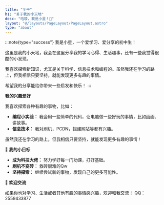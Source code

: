```yaml
---
title: "关于"
h1: "关于我的小天地"
desc: "哈喽，我是小星！👋"
layout: "@/layouts/PageLayout/PageLayout.astro"
type: "about"
---
```


:::note{type="success"}
我是小星，一个爱学习、爱分享的初中生！

这里是我的小天地，我会在这里分享我的学习心得、生活趣事，还有一些我觉得很酷的小发现。

我喜欢探索新知识，尤其是关于科学、信息技术和编程的。虽然我还在学习的路上，但我相信只要坚持，就能发现更多有趣的事情。

希望我的分享能给你带来一些启发和快乐！
:::


**我的兴趣爱好**

我喜欢探索各种有趣的事物，比如：

*   **编程小实验：** 我会用一些简单的代码，让电脑做一些好玩的事情，比如画画、讲故事。
*   **信息技术：** 我对刷机，PCDN，搭建网站等都有兴趣。

虽然我还在学习的路上，但我相信只要坚持，就能发现更多有趣的事情！

**🚀 我的小目标**

*   **成为科技大佬：** 努力学好每一门功课，打好基础。
*   **刷机不变砖：** 救砖很难的Qw
*   **坚持探索：** 继续尝试新的事物，发现自己的更多可能性。

**🎯 欢迎交流**

如果你也对学习、生活或者其他有趣的事情感兴趣，欢迎和我交流！
QQ：2559433877

